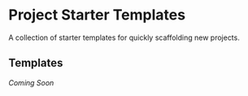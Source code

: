 # Project Starter Templates
A collection of starter templates for quickly scaffolding new projects.

## Templates
_Coming Soon_
